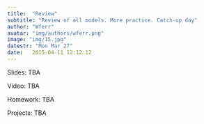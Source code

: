 ```yaml
---
title:  "Review"
subtitle: "Review of all models. More practice. Catch-up day"
author: "Wferr"
avatar: "img/authors/wferr.png"
image: "img/15.jpg"
datestr: "Mon Mar 27"
date:   2015-04-11 12:12:12
---
```


Slides: TBA

Video: TBA

Homework: TBA

Projects: TBA
